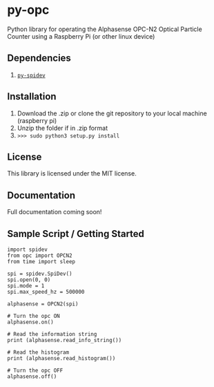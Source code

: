 # py-opc

Python library for operating the Alphasense OPC-N2 Optical Particle Counter using a Raspberry Pi (or other linux device)

## Dependencies
  
  1. [`py-spidev`](https://github.com/doceme/py-spidev)

## Installation
  
  1. Download the .zip or clone the git repository to your local machine (raspberry pi)
  2. Unzip the folder if in .zip format
  3. `>>> sudo python3 setup.py install`
  
## License

  This library is licensed under the MIT license.

## Documentation

  Full documentation coming soon!

## Sample Script / Getting Started

    import spidev
    from opc import OPCN2
    from time import sleep
    
    spi = spidev.SpiDev()
    spi.open(0, 0)
    spi.mode = 1
    spi.max_speed_hz = 500000
    
    alphasense = OPCN2(spi)
    
    # Turn the opc ON
    alphasense.on()
    
    # Read the information string
    print (alphasense.read_info_string())
    
    # Read the histogram
    print (alphasense.read_histogram())
    
    # Turn the opc OFF
    alphasense.off()
